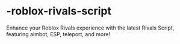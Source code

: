 # -roblox-rivals-script
Enhance your Roblox Rivals experience with the latest Rivals Script, featuring aimbot, ESP, teleport, and more!
